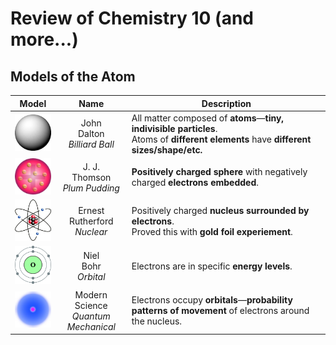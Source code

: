 # Review of Chemistry 10 (and more...)

## Models of the Atom

| Model | Name | Description |
| :---: | :--: | ----------- |
| <img src="images/unit0/dalton.jpg" style="width: 6em"> | John<br>Dalton<br>*Billiard Ball* | All matter composed of **atoms**—**tiny, indivisible particles**. <br> Atoms of **different elements** have **different sizes/shape/etc.** |
| <img src="images/unit0/thomson.jpg" style="width: 6em"> | J. J.<br>Thomson<br>*Plum Pudding* | **Positively charged sphere** with negatively charged **electrons embedded**. |
| <img src="images/unit0/rutherford.jpg" style="width: 6em"> | Ernest<br>Rutherford<br>*Nuclear* | Positively charged **nucleus surrounded by electrons**.<br>Proved this with **gold foil experiement**. |
| <img src="images/unit0/bohr.jpg" style="width: 6em"> | Niel<br>Bohr<br>*Orbital* | Electrons are in specific **energy levels**. |
| <img src="images/unit0/quantum.jpg" style="width: 6em"> | Modern Science<br>*Quantum Mechanical* | Electrons occupy **orbitals**—**probability patterns of movement** of electrons around the nucleus. |